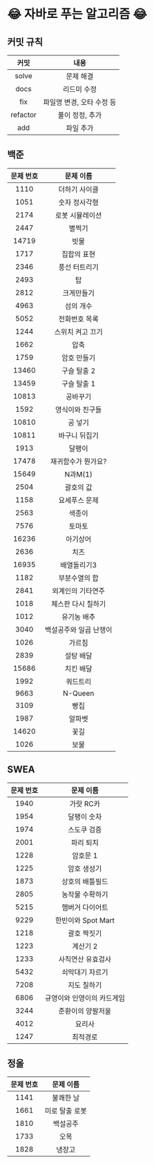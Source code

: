 # 😂 자바로 푸는 알고리즘 😂
## 커밋 규칙
|커밋|내용|
|:--------:|:--------:|
|solve|문제 해결|
|docs|리드미 수정|
|fix|파일명 변경, 오타 수정 등|
|refactor|풀이 정정, 추가|
|add|파일 추가|

## 백준

|문제 번호|문제 이름|
|:-------------:|:-------------:|
|1110|더하기 사이클|
|1051|숫자 정사각형|
|2174|로봇 시뮬레이션|
|2447|별찍기|
|14719|빗물|
|1717|집합의 표현|
|2346|풍선 터트리기|
|2493|탑|
|2812|크게만들기|
|4963|섬의 개수|
|5052|전화번호 목록|
|1244|스위치 켜고 끄기|
|1662|압축|
|1759|암호 만들기|
|13460|구슬 탈출 2|
|13459|구슬 탈출 1|
|10813|공바꾸기|
|1592|영식이와 친구들|
|10810|공 넣기|
|10811|바구니 뒤집기|
|1913|달팽이|
|17478|재귀함수가 뭔가요?|
|15649|N과M(1)|
|2504|괄호의 값|
|1158|요세푸스 문제|
|2563|색종이|
|7576|토마토|
|16236|아기상어|
|2636|치즈|
|16935|배열돌리기3|
|1182|부분수열의 합|
|2841|외계인의 기타연주|
|1018|체스판 다시 칠하기|
|1012|유기농 배추|
|3040|백설공주와 일곱 난쟁이|
|1026|가르침|
|2839|설탕 배달|
|15686|치킨 배달|
|1992|쿼드트리|
|9663|N-Queen|
|3109|빵집|
|1987|알파벳|
|14620|꽃길|
|1026|보물|


## SWEA

|문제 번호|문제 이름|
|:-------------:|:-------------:|
|1940|가랏 RC카|
|1954|달팽이 숫자|
|1974|스도쿠 검증|
|2001|파리 퇴치|
|1228|암호문 1|
|1225|암호 생성기|
|1873|상호의 배틀필드|
|2805|농작물 수확하기|
|5215|햄버거 다이어트|
|9229|한빈이와 Spot Mart|
|1218|괄호 짝짓기|
|1223|계산기 2|
|1233|사칙연산 유효검사|
|5432|쇠막대기 자르기|
|7208|지도 칠하기|
|6806|규영이와 인영이의 카드게임|
|3244|준환이의 양팔저울|
|4012|요리사|
|1247|최적경로|


## 정올

|문제 번호|문제 이름|
|:-------------:|:-------------:|
|1141|불쾌한 날|
|1661|미로 탈출 로봇|
|1810|백설공주|
|1733|오목|
|1828|냉장고|
